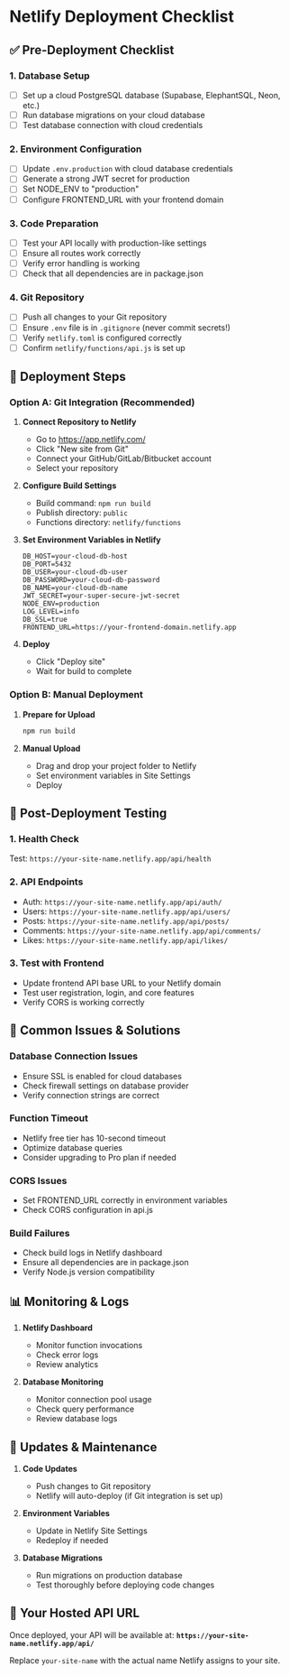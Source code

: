 # Netlify Deployment Checklist

## ✅ Pre-Deployment Checklist

### 1. Database Setup
- [ ] Set up a cloud PostgreSQL database (Supabase, ElephantSQL, Neon, etc.)
- [ ] Run database migrations on your cloud database
- [ ] Test database connection with cloud credentials

### 2. Environment Configuration
- [ ] Update `.env.production` with cloud database credentials
- [ ] Generate a strong JWT secret for production
- [ ] Set NODE_ENV to "production"
- [ ] Configure FRONTEND_URL with your frontend domain

### 3. Code Preparation
- [ ] Test your API locally with production-like settings
- [ ] Ensure all routes work correctly
- [ ] Verify error handling is working
- [ ] Check that all dependencies are in package.json

### 4. Git Repository
- [ ] Push all changes to your Git repository
- [ ] Ensure `.env` file is in `.gitignore` (never commit secrets!)
- [ ] Verify `netlify.toml` is configured correctly
- [ ] Confirm `netlify/functions/api.js` is set up

## 🚀 Deployment Steps

### Option A: Git Integration (Recommended)

1. **Connect Repository to Netlify**
   - Go to https://app.netlify.com/
   - Click "New site from Git"
   - Connect your GitHub/GitLab/Bitbucket account
   - Select your repository

2. **Configure Build Settings**
   - Build command: `npm run build`
   - Publish directory: `public`
   - Functions directory: `netlify/functions`

3. **Set Environment Variables in Netlify**
   ```
   DB_HOST=your-cloud-db-host
   DB_PORT=5432
   DB_USER=your-cloud-db-user
   DB_PASSWORD=your-cloud-db-password
   DB_NAME=your-cloud-db-name
   JWT_SECRET=your-super-secure-jwt-secret
   NODE_ENV=production
   LOG_LEVEL=info
   DB_SSL=true
   FRONTEND_URL=https://your-frontend-domain.netlify.app
   ```

4. **Deploy**
   - Click "Deploy site"
   - Wait for build to complete

### Option B: Manual Deployment

1. **Prepare for Upload**
   ```bash
   npm run build
   ```

2. **Manual Upload**
   - Drag and drop your project folder to Netlify
   - Set environment variables in Site Settings
   - Deploy

## 🧪 Post-Deployment Testing

### 1. Health Check
Test: `https://your-site-name.netlify.app/api/health`

### 2. API Endpoints
- Auth: `https://your-site-name.netlify.app/api/auth/`
- Users: `https://your-site-name.netlify.app/api/users/`
- Posts: `https://your-site-name.netlify.app/api/posts/`
- Comments: `https://your-site-name.netlify.app/api/comments/`
- Likes: `https://your-site-name.netlify.app/api/likes/`

### 3. Test with Frontend
- Update frontend API base URL to your Netlify domain
- Test user registration, login, and core features
- Verify CORS is working correctly

## 🔧 Common Issues & Solutions

### Database Connection Issues
- Ensure SSL is enabled for cloud databases
- Check firewall settings on database provider
- Verify connection strings are correct

### Function Timeout
- Netlify free tier has 10-second timeout
- Optimize database queries
- Consider upgrading to Pro plan if needed

### CORS Issues
- Set FRONTEND_URL correctly in environment variables
- Check CORS configuration in api.js

### Build Failures
- Check build logs in Netlify dashboard
- Ensure all dependencies are in package.json
- Verify Node.js version compatibility

## 📊 Monitoring & Logs

1. **Netlify Dashboard**
   - Monitor function invocations
   - Check error logs
   - Review analytics

2. **Database Monitoring**
   - Monitor connection pool usage
   - Check query performance
   - Review database logs

## 🔄 Updates & Maintenance

1. **Code Updates**
   - Push changes to Git repository
   - Netlify will auto-deploy (if Git integration is set up)

2. **Environment Variables**
   - Update in Netlify Site Settings
   - Redeploy if needed

3. **Database Migrations**
   - Run migrations on production database
   - Test thoroughly before deploying code changes

## 🎯 Your Hosted API URL

Once deployed, your API will be available at:
**`https://your-site-name.netlify.app/api/`**

Replace `your-site-name` with the actual name Netlify assigns to your site.
